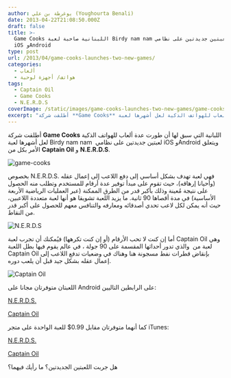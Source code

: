 ```yaml
---
author: يوغرطة بن علي (Youghourta Benali)
date: 2013-04-22T21:08:50.000Z
draft: false
title: >-
  Game Cooks اللبنانية صاحبة لعبة Birdy nam nam تطلق لعبتين جديدتين على نظامي
  iOS وAndroid
type: post
url: /2013/04/game-cooks-launches-two-new-games/
categories:
  - ألعاب
  - هواتف/ أجهزة لوحية
tags:
  - Captain Oil
  - Game Cooks
  - N.E.R.D.S
coverImage: /static/images/game-cooks-launches-two-new-games/game-cooks.jpg
excerpt: "أطلقت شركة **Game Cooks** اللبانية التي سبق لها أن طورت عدة ألعاب للهواتف الذكية لعل أشهرها لعبة Birdy nam nam \_لعبتين جديدتين على نظامي iOS وAndroid ويتعلق الأمر بكل من **Captain Oil** و **N.E.R.D.S**.\n\n![game-cooks](/static/images/game-cooks-launches-two-new-games/game-cooks.jpg)\n\nبخصوص N.E.R.D.S. فهي لعبة تهدف بشكل أساسي"
---
```

أطلقت شركة **Game Cooks** اللبانية التي سبق لها أن طورت عدة ألعاب للهواتف الذكية لعل أشهرها لعبة Birdy nam nam  لعبتين جديدتين على نظامي iOS وAndroid ويتعلق الأمر بكل من **Captain Oil** و **N.E.R.D.S**.

![game-cooks](/static/images/game-cooks-launches-two-new-games/game-cooks.jpg)

بخصوص N.E.R.D.S. فهي لعبة تهدف بشكل أساسي إلى دفع اللاعب إلى إعمال عقله (وأحيانا إرهاقه)، حيث تقوم على مبدأ توفير عدة أرقام للمستخدم وتطلب منه الحصول على نتيجة مُعينة وذلك بأكبر قدر من الطرق الممكنة (عبر العمليات الرياضية الأربعة الأساسية) في مدة أقصاها 90 ثانية. ما يزيد اللعبة تشويقا هو أنها لعبة متعددة اللاعبين، حيث أنه يمكن لكل لاعب تحدي أصدقائه ومعارفه والتنافس معهم للحصول على أكبر قدر من النقاط.

![N.E.R.D.S](/static/images/game-cooks-launches-two-new-games/N.E.R.D.S.jpg)

أما إن كنت لا تحب الأرقام (أو إن كنت تكرهها) فيُمكنك أن تجرب لعبة Captain Oil وهي لعبة من  والذي تدور أحداثها المقسمة على 90 جولة ، في عالم يقوم فيها بطل اللعبة Captain Oil بإنقاض قطرات نفط مسجونة هنا وهناك في وضعيات تدفع اللاعب إلى إعمال عقله بشكل جيد قبل أن يلعب دوره.

![Captain Oil](/static/images/game-cooks-launches-two-new-games/Captain-Oil.png)

اللعبتان متوفرتان مجانا على Android على الرابطين التاليين:

[N.E.R.D.S.](https://play.google.com/store/apps/details?id=com.gamecooks.nerds\&feature=search_result#?t=W251bGwsMSwxLDEsImNvbS5nYW1lY29va3MubmVyZHMiXQ..)

[Captain Oil](https://play.google.com/store/apps/details?id=com.gamecooks.captainoil\&feature=more_from_developer\&hl=en)

كما أنهما متوفرتان مقابل 0.99$ للعبة الواحدة على متجر iTunes:

[N.E.R.D.S.](https://itunes.apple.com/us/app/n.e.r.d.s./id601374006?mt=8)

[Captain Oil](https://itunes.apple.com/us/app/captain-oil/id594546119?mt=8)

هل جربت اللعبتين الجديدتين؟ ما رأيك فيهما؟
